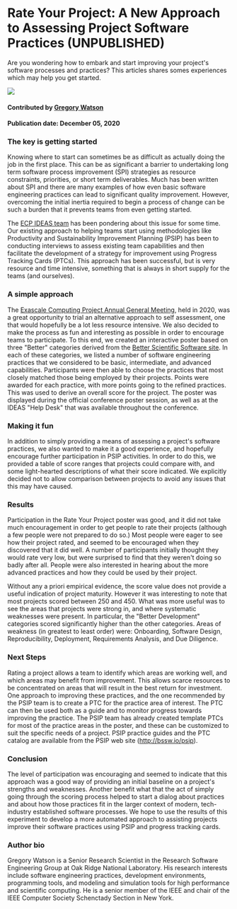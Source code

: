 # Rate Your Project: A New Approach to Assessing Project Software Practices (UNPUBLISHED)
<!-- This blog/short-article is incomplete and may have further additions in the future, as per the author. It is kept as a placeholder since it has a lot of content that we want to retain incase we publish an enhanced version in the future -->

<!-- deck text start-->

Are you wondering how to embark and start improving your project's software processes and practices? This articles shares somes experiences which may help you get started.
<!-- deck text end  -->

<img src='https://github.com/betterscientificsoftware/images/raw/master/Blog_RateYourProjectPoster_20200310.png'/>

#### Contributed by [Gregory Watson](https://github.com/jarrah42 "Greg Watson GitHub Profile")

#### Publication date: December 05, 2020

### The key is getting started

Knowing where to start can sometimes be as difficult as actually doing the job in the first place. This can be as significant a barrier to undertaking long term software process improvement (SPI) strategies as resource constraints, priorities, or short term deliverables. Much has been written about SPI and there are many examples of how even basic software engineering practices can lead to significant quality improvement. However, overcoming the initial inertia required to begin a process of change can be such a burden that it prevents teams from even getting started.

The [ECP IDEAS team](https://ideas-productivity.org/) has been pondering about this issue for some time. Our existing approach to helping teams start using methodologies like Productivity and Sustainability 
Improvement Planning (PSIP) has been to conducting interviews to assess existing team capabilities 
and then facilitate the development of a strategy for improvement using Progress Tracking Cards (PTCs). 
This approach has been successful, but is very resource and time intensive, something that is always in short supply for the teams (and ourselves). 

### A simple approach

The [Exascale Computing Project Annual General Meeting](https://ecpannualmeeting.com), held in 2020, was a great opportunity to trial an alternative approach to self assessment, one that would hopefully be a lot less resource intensive. We also decided to make the process as fun and interesting as possible in
order to encourage teams to participate. To this end, we created an interactive poster based on three 
"Better" categories derived from the [Better Scientific Software site](https://bssw.io). In each of these
categories, we listed a number of software engineering practices that we considered to be basic, intermediate, and advanced capabilities. Participants were then able to choose the practices that most closely matched those being employed by their projects. Points were awarded for each practice, with more points going to the refined practices. This was used to derive an overall score for the project. The poster was displayed during the official conference poster session, as well as at the IDEAS "Help Desk" that was available throughout 
the conference.

### Making it fun

In addition to simply providing a means of assessing a project's software practices, we also wanted to
make it a good experience, and hopefully encourage further participation in PSIP activities. 
In order to do this, we provided a table of score ranges that projects could compare with, and some light-hearted descriptions of what their score indicated. We explicitly decided not to allow comparison between projects to avoid any issues that this may have caused. 

### Results

Participation in the Rate Your Project poster was good, and it did not take much encouragement
in order to get people to rate their projects (although a few people were not prepared to do so.) 
Most people were eager to see how their project rated, and seemed to be encouraged when they
discovered that it did well. A number of participants initially thought they would rate very low, but were surprised to find that they weren't doing so badly after all. People were also interested in hearing about the more advanced practices and how they could be used by their project.

Without any a priori empirical evidence, the score value does not provide a useful indication of project
maturity. However it was interesting to note that most projects scored between 250 and 450. What 
was more useful was to see the areas that projects were strong in, and where systematic weaknesses
were present. In particular, the "Better Development" categories scored significantly higher than the other categories. Areas of weakness (in greatest to least order) were: Onboarding, Software Design, Reproducibility, Deployment, Requirements Analysis, and Due Diligence.

### Next Steps

Rating a project allows a team to identify which areas are working well, and which areas may benefit
from improvement. This allows scarce resources to be concentrated on areas that will result in the best
return for investment. One approach to improving these practices, and the one recommended by the PSIP team is to create a PTC for the practice area of interest. The PTC can then be used both as a guide and to monitor progress towards improving the practice. The PSIP team has already created template PTCs for most of the practice areas in the poster, and these can be customized to suit the specific needs of a project. PSIP practice guides and the PTC catalog are available from the PSIP web site (http://bssw.io/psip).

### Conclusion

The level of participation was encouraging and seemed to indicate that this approach was a good
way of providing an initial baseline on a project's strengths and weaknesses. Another benefit 
what that the act of simply going through the scoring process helped to start a dialog about practices 
and about how those practices fit in the larger context of modern, tech-industry established software 
processes. We hope to use the  results of this experiment to develop a more automated approach to 
assisting projects improve their software practices using PSIP and progress tracking cards.

### Author bio

Gregory Watson is a Senior Research Scientist in the Research Software Engineering Group at Oak Ridge National Laboratory. His research interests include software engineering practices, development environments, programming tools, and modeling and simulation tools for high performance and scientific computing. He is a senior member of the IEEE and chair of the IEEE Computer Society Schenctady Section in New York.

<!---
Publish: no
Pinned: no
RSS update: 
Categories: Planning, Collaboration
Topics: Software Engineering, Projects and Organizations
--->

